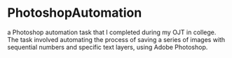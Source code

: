# PhotoshopAutomation
 a Photoshop automation task that I completed during my OJT in college. The task involved automating the process of saving a series of images with sequential numbers and specific text layers, using Adobe Photoshop.
